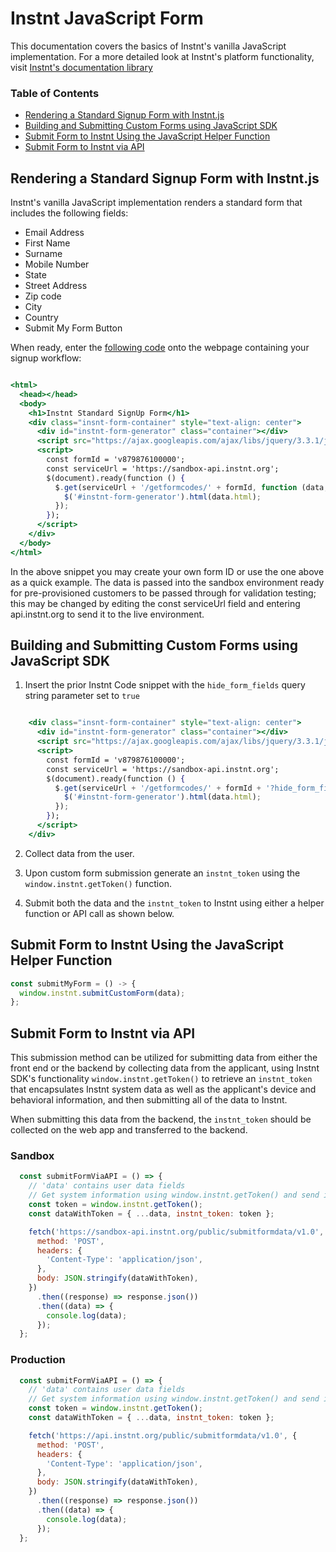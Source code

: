# Instnt JavaScript Form
This documentation covers the basics of Instnt's vanilla JavaScript implementation. For a more detailed look at Instnt's platform functionality, visit [Instnt's documentation library](https://support.instnt.org/hc/en-us/articles/360055345112-Integration-Overview)

### Table of Contents
- [Rendering a Standard Signup Form with Instnt.js](https://github.com/instnt-inc/instnt-js#rendering-a-standard-signup-form-with-instntjs)
- [Building and Submitting Custom Forms using JavaScript SDK](https://github.com/instnt-inc/instnt-js#building-and-submitting-custom-forms-using-javascript-sdk)
- [Submit Form to Instnt Using the JavaScript Helper Function](https://github.com/instnt-inc/instnt-js#submit-form-to-instnt-using-the-javascript-helper-function)
- [Submit Form to Instnt via API](https://github.com/instnt-inc/instnt-js#submit-form-to-instnt-using-the-javascript-helper-function)

## Rendering a Standard Signup Form with Instnt.js
Instnt's vanilla JavaScript implementation renders a standard form that includes the following fields:
* Email Address
* First Name
* Surname
* Mobile Number
* State
* Street Address
* Zip code
* City
* Country
* Submit My Form Button

When ready, enter the [following code](https://github.com/instnt-inc/instnt-js/blob/60967324d1a67b38cd3a1fca032d4431b2ec0238/examples/standard-form/index.html#L1) onto the webpage containing your signup workflow:

```jsx

<html>
  <head></head>
  <body>
    <h1>Instnt Standard SignUp Form</h1>
    <div class="insnt-form-container" style="text-align: center">
      <div id="instnt-form-generator" class="container"></div>
      <script src="https://ajax.googleapis.com/ajax/libs/jquery/3.3.1/jquery.min.js"></script>
      <script>
        const formId = 'v879876100000';
        const serviceUrl = 'https://sandbox-api.instnt.org';
        $(document).ready(function () {
          $.get(serviceUrl + '/getformcodes/' + formId, function (data, status) {
            $('#instnt-form-generator').html(data.html);
          });
        });
      </script>
    </div>
  </body>
</html>
```
In the above snippet you may create your own form ID or use the one above as a quick example. The data is passed into the sandbox environment ready for pre-provisioned customers to be passed through for validation testing; this may be changed by editing the const serviceUrl field and entering api.instnt.org to send it to the live environment.

## Building and Submitting Custom Forms using JavaScript SDK

1. Insert the prior Instnt Code snippet with the `hide_form_fields` query string parameter set to `true`

```jsx

    <div class="insnt-form-container" style="text-align: center">
      <div id="instnt-form-generator" class="container"></div>
      <script src="https://ajax.googleapis.com/ajax/libs/jquery/3.3.1/jquery.min.js"></script>
      <script>
        const formId = 'v879876100000';
        const serviceUrl = 'https://sandbox-api.instnt.org';
        $(document).ready(function () {
          $.get(serviceUrl + '/getformcodes/' + formId + '?hide_form_fields=true', function (data, status) {
            $('#instnt-form-generator').html(data.html);
          });
        });
      </script>
    </div>
```

2. Collect data from the user.

3. Upon custom form submission generate an `instnt_token` using the `window.instnt.getToken()` function.

4. Submit both the data and the `instnt_token` to Instnt using either a helper function or API call as shown below.

## Submit Form to Instnt Using the JavaScript Helper Function

```jsx
const submitMyForm = () -> {
  window.instnt.submitCustomForm(data);
};
```

## Submit Form to Instnt via API

This submission method can be utilized for submitting data from either the front end or the backend by collecting data from the applicant, using Instnt SDK's functionality `window.instnt.getToken()` to retrieve an `instnt_token` that encapsulates Instnt system data as well as the applicant's device and behavioral information, and then submitting all of the data to Instnt.

When submitting this data from the backend, the `instnt_token` should be collected on the web app and transferred to the backend.

### Sandbox

```jsx
  const submitFormViaAPI = () => {
    // 'data' contains user data fields
    // Get system information using window.instnt.getToken() and send it along with data using 'instnt_token' key
    const token = window.instnt.getToken();
    const dataWithToken = { ...data, instnt_token: token };

    fetch('https://sandbox-api.instnt.org/public/submitformdata/v1.0', {
      method: 'POST',
      headers: {
        'Content-Type': 'application/json',
      },
      body: JSON.stringify(dataWithToken),
    })
      .then((response) => response.json())
      .then((data) => {
        console.log(data);
      });
  };
```
### Production

```jsx
  const submitFormViaAPI = () => {
    // 'data' contains user data fields
    // Get system information using window.instnt.getToken() and send it along with data using 'instnt_token' key
    const token = window.instnt.getToken();
    const dataWithToken = { ...data, instnt_token: token };

    fetch('https://api.instnt.org/public/submitformdata/v1.0', {
      method: 'POST',
      headers: {
        'Content-Type': 'application/json',
      },
      body: JSON.stringify(dataWithToken),
    })
      .then((response) => response.json())
      .then((data) => {
        console.log(data);
      });
  };
```
